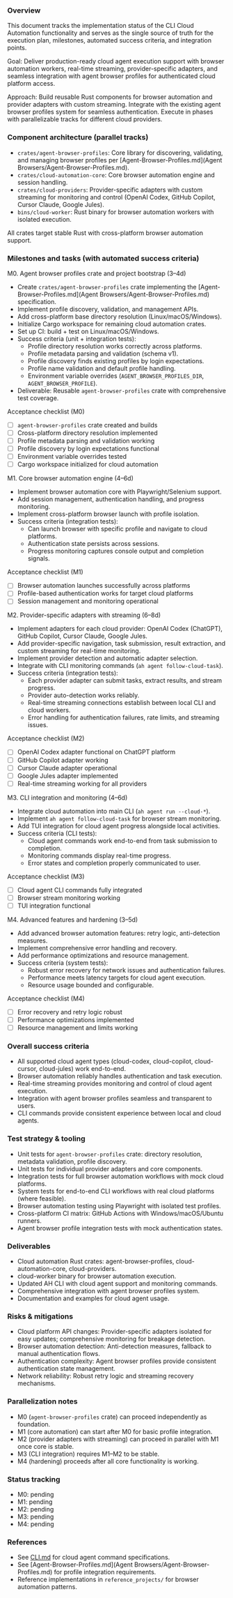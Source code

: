 ### Overview

This document tracks the implementation status of the CLI Cloud Automation functionality and serves as the single source of truth for the execution plan, milestones, automated success criteria, and integration points.

Goal: Deliver production-ready cloud agent execution support with browser automation workers, real-time streaming, provider-specific adapters, and seamless integration with agent browser profiles for authenticated cloud platform access.

Approach: Build reusable Rust components for browser automation and provider adapters with custom streaming. Integrate with the existing agent browser profiles system for seamless authentication. Execute in phases with parallelizable tracks for different cloud providers.

### Component architecture (parallel tracks)

- `crates/agent-browser-profiles`: Core library for discovering, validating, and managing browser profiles per [Agent-Browser-Profiles.md](Agent Browsers/Agent-Browser-Profiles.md).
- `crates/cloud-automation-core`: Core browser automation engine and session handling.
- `crates/cloud-providers`: Provider-specific adapters with custom streaming for monitoring and control (OpenAI Codex, GitHub Copilot, Cursor Claude, Google Jules).
- `bins/cloud-worker`: Rust binary for browser automation workers with isolated execution.

All crates target stable Rust with cross-platform browser automation support.

### Milestones and tasks (with automated success criteria)

M0. Agent browser profiles crate and project bootstrap (3–4d)

- Create `crates/agent-browser-profiles` crate implementing the [Agent-Browser-Profiles.md](Agent Browsers/Agent-Browser-Profiles.md) specification.
- Implement profile discovery, validation, and management APIs.
- Add cross-platform base directory resolution (Linux/macOS/Windows).
- Initialize Cargo workspace for remaining cloud automation crates.
- Set up CI: build + test on Linux/macOS/Windows.
- Success criteria (unit + integration tests):
  - Profile directory resolution works correctly across platforms.
  - Profile metadata parsing and validation (schema v1).
  - Profile discovery finds existing profiles by login expectations.
  - Profile name validation and default profile handling.
  - Environment variable overrides (`AGENT_BROWSER_PROFILES_DIR`, `AGENT_BROWSER_PROFILE`).
- Deliverable: Reusable `agent-browser-profiles` crate with comprehensive test coverage.

Acceptance checklist (M0)

- [ ] `agent-browser-profiles` crate created and builds
- [ ] Cross-platform directory resolution implemented
- [ ] Profile metadata parsing and validation working
- [ ] Profile discovery by login expectations functional
- [ ] Environment variable overrides tested
- [ ] Cargo workspace initialized for cloud automation

M1. Core browser automation engine (4–6d)

- Implement browser automation core with Playwright/Selenium support.
- Add session management, authentication handling, and progress monitoring.
- Implement cross-platform browser launch with profile isolation.
- Success criteria (integration tests):
  - Can launch browser with specific profile and navigate to cloud platforms.
  - Authentication state persists across sessions.
  - Progress monitoring captures console output and completion signals.

Acceptance checklist (M1)

- [ ] Browser automation launches successfully across platforms
- [ ] Profile-based authentication works for target cloud platforms
- [ ] Session management and monitoring operational

M2. Provider-specific adapters with streaming (6–8d)

- Implement adapters for each cloud provider: OpenAI Codex (ChatGPT), GitHub Copilot, Cursor Claude, Google Jules.
- Add provider-specific navigation, task submission, result extraction, and custom streaming for real-time monitoring.
- Implement provider detection and automatic adapter selection.
- Integrate with CLI monitoring commands (`ah agent follow-cloud-task`).
- Success criteria (integration tests):
  - Each provider adapter can submit tasks, extract results, and stream progress.
  - Provider auto-detection works reliably.
  - Real-time streaming connections establish between local CLI and cloud workers.
  - Error handling for authentication failures, rate limits, and streaming issues.

Acceptance checklist (M2)

- [ ] OpenAI Codex adapter functional on ChatGPT platform
- [ ] GitHub Copilot adapter working
- [ ] Cursor Claude adapter operational
- [ ] Google Jules adapter implemented
- [ ] Real-time streaming working for all providers

M3. CLI integration and monitoring (4–6d)

- Integrate cloud automation into main CLI (`ah agent run --cloud-*`).
- Implement `ah agent follow-cloud-task` for browser stream monitoring.
- Add TUI integration for cloud agent progress alongside local activities.
- Success criteria (CLI tests):
  - Cloud agent commands work end-to-end from task submission to completion.
  - Monitoring commands display real-time progress.
  - Error states and completion properly communicated to user.

Acceptance checklist (M3)

- [ ] Cloud agent CLI commands fully integrated
- [ ] Browser stream monitoring working
- [ ] TUI integration functional

M4. Advanced features and hardening (3–5d)

- Add advanced browser automation features: retry logic, anti-detection measures.
- Implement comprehensive error handling and recovery.
- Add performance optimizations and resource management.
- Success criteria (system tests):
  - Robust error recovery for network issues and authentication failures.
  - Performance meets latency targets for cloud agent execution.
  - Resource usage bounded and configurable.

Acceptance checklist (M4)

- [ ] Error recovery and retry logic robust
- [ ] Performance optimizations implemented
- [ ] Resource management and limits working

### Overall success criteria

- All supported cloud agent types (cloud-codex, cloud-copilot, cloud-cursor, cloud-jules) work end-to-end.
- Browser automation reliably handles authentication and task execution.
- Real-time streaming provides monitoring and control of cloud agent execution.
- Integration with agent browser profiles seamless and transparent to users.
- CLI commands provide consistent experience between local and cloud agents.

### Test strategy & tooling

- Unit tests for `agent-browser-profiles` crate: directory resolution, metadata validation, profile discovery.
- Unit tests for individual provider adapters and core components.
- Integration tests for full browser automation workflows with mock cloud platforms.
- System tests for end-to-end CLI workflows with real cloud platforms (where feasible).
- Browser automation testing using Playwright with isolated test profiles.
- Cross-platform CI matrix: GitHub Actions with Windows/macOS/Ubuntu runners.
- Agent browser profile integration tests with mock authentication states.

### Deliverables

- Cloud automation Rust crates: agent-browser-profiles, cloud-automation-core, cloud-providers.
- cloud-worker binary for browser automation execution.
- Updated AH CLI with cloud agent support and monitoring commands.
- Comprehensive integration with agent browser profiles system.
- Documentation and examples for cloud agent usage.

### Risks & mitigations

- Cloud platform API changes: Provider-specific adapters isolated for easy updates; comprehensive monitoring for breakage detection.
- Browser automation detection: Anti-detection measures, fallback to manual authentication flows.
- Authentication complexity: Agent browser profiles provide consistent authentication state management.
- Network reliability: Robust retry logic and streaming recovery mechanisms.

### Parallelization notes

- M0 (`agent-browser-profiles` crate) can proceed independently as foundation.
- M1 (core automation) can start after M0 for basic profile integration.
- M2 (provider adapters with streaming) can proceed in parallel with M1 once core is stable.
- M3 (CLI integration) requires M1–M2 to be stable.
- M4 (hardening) proceeds after all core functionality is working.

### Status tracking

- M0: pending
- M1: pending
- M2: pending
- M3: pending
- M4: pending

### References

- See [CLI.md](CLI.md) for cloud agent command specifications.
- See [Agent-Browser-Profiles.md](Agent Browsers/Agent-Browser-Profiles.md) for profile integration requirements.
- Reference implementations in `reference_projects/` for browser automation patterns.
